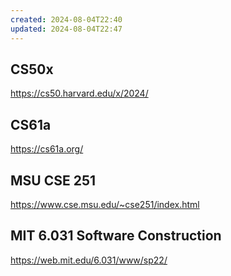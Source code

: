 ```yaml
---
created: 2024-08-04T22:40
updated: 2024-08-04T22:47
---
```

## CS50x

https://cs50.harvard.edu/x/2024/

## CS61a

https://cs61a.org/

## MSU CSE 251

https://www.cse.msu.edu/~cse251/index.html

## MIT 6.031 Software Construction

https://web.mit.edu/6.031/www/sp22/